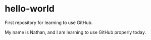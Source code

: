 # hello-world
First repository for learning to use GitHub.

My name is Nathan, and I am learning to use GitHub properly today.

